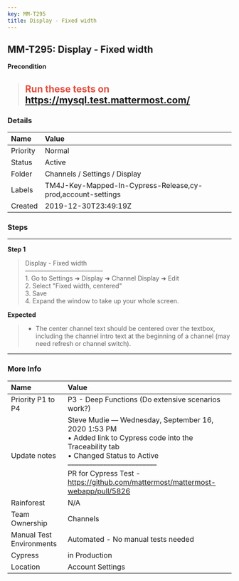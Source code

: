 ```yaml
---
key: MM-T295
title: Display - Fixed width
---
```


## MM-T295: Display - Fixed width

**Precondition**

> <article><h1><span style="color: rgb(226, 80, 65);">Run these tests on</span> <a href="https://mysql.test.mattermost.com/" rel="noopener noreferrer" target="_blank">https://mysql.test.mattermost.com/</a></h1></article>

### Details

| Name     | Value                                                       |
| :------- | :---------------------------------------------------------- |
| Priority | Normal                                                      |
| Status   | Active                                                      |
| Folder   | Channels / Settings / Display                               |
| Labels   | TM4J-Key-Mapped-In-Cypress-Release,cy-prod,account-settings |
| Created  | 2019-12-30T23:49:19Z                                        |

### Steps

<hr/>

**Step 1**

> <article>Display - Fixed width<br />–––––––––––––––––––––––––<br />1. Go to Settings ➜ Display ➜ Channel Display ➜ Edit<br />2. Select "Fixed width, centered"<br />3. Save<br />4. Expand the window to take up your whole screen.</article>

**Expected**

> <article><ul><li>The center channel text should be centered over the textbox, including the channel intro text at the beginning of a channel (may need refresh or channel switch).</li></ul></article>

<hr/>

### More Info

| Name                     | Value                                                                                                                                                                                                                                                                                                                               |
| :----------------------- | :---------------------------------------------------------------------------------------------------------------------------------------------------------------------------------------------------------------------------------------------------------------------------------------------------------------------------------- |
| Priority P1 to P4        | P3 - Deep Functions (Do extensive scenarios work?)                                                                                                                                                                                                                                                                                  |
| Update notes             | Steve Mudie — Wednesday, September 16, 2020 1:53 PM<br>• Added link to Cypress code into the Traceability tab<br>• Changed Status to Active<br>–––––––––––––––––––––––––<br>PR for Cypress Test - <a href="https://github.com/mattermost/mattermost-webapp/pull/5826">https://github.com/mattermost/mattermost-webapp/pull/5826</a> |
| Rainforest               | N/A                                                                                                                                                                                                                                                                                                                                 |
| Team Ownership           | Channels                                                                                                                                                                                                                                                                                                                            |
| Manual Test Environments | Automated - No manual tests needed                                                                                                                                                                                                                                                                                                  |
| Cypress                  | in Production                                                                                                                                                                                                                                                                                                                       |
| Location                 | Account Settings                                                                                                                                                                                                                                                                                                                    |
